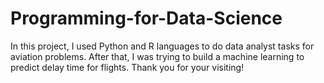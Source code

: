 # Programming-for-Data-Science
In this project, I used Python and R languages to do data analyst tasks for aviation problems. After that, I was trying to build a machine learning to predict delay time for flights. Thank you for your visiting!
